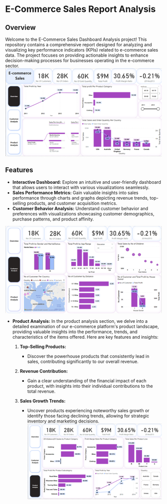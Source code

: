 # E-Commerce Sales Report Analysis
## Overview
Welcome to the E-Commerce Sales Dashboard Analysis project! This repository contains a comprehensive report designed for analyzing and visualizing key performance indicators (KPIs) related to e-commerce sales data. The project focuses on providing actionable insights to enhance decision-making processes for businesses operating in the e-commerce sector.
![Overview Dashboard](Overview.png)


## Features

- **Interactive Dashboard:** Explore an intuitive and user-friendly dashboard that allows users to interact with various visualizations seamlessly.
- **Sales Performance Metrics:** Gain valuable insights into sales performance through charts and graphs depicting revenue trends, top-selling products, and customer acquisition metrics.
- **Customer Behavior Analysis:** Understand customer behavior and preferences with visualizations showcasing customer demographics, purchase patterns, and product affinity.

![Customer Analysis](Customer_Analysis.png)

- **Product Analysis:**
  In the product analysis section, we delve into a detailed examination of our e-commerce platform's product landscape, providing valuable insights into the 
  performance, trends, and characteristics of the items offered. Here are key features and insights:

  1. **Top-Selling Products:**
      - Discover the powerhouse products that consistently lead in sales, contributing significantly to our overall revenue.

  2. **Revenue Contribution:**
      - Gain a clear understanding of the financial impact of each product, with insights into their individual contributions to the total revenue.

  3. **Sales Growth Trends:**
      - Uncover products experiencing noteworthy sales growth or identify those facing declining trends, allowing for strategic inventory and marketing decisions.
![Product Analysis](Product_Analysis.png)

